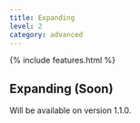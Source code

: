 ```yaml
---
title: Expanding
level: 2
category: advanced
---
```


{% include features.html %}

## Expanding (Soon)

Will be available on version 1.1.0.

<!-- ## Expanding (expand[relation]=alias) -->

<!-- The **expanding** feature allows clients to include related models in the API response by specifying the relationships to expand. This enables nested resource inclusion with optional features like projecting, filtering, sorting, searching, and more—depending on the relationship type.

> ⚠️ Prerequisite: Defining Relationships
>
> <sup>Before using the expand feature, you must define the appropriate relationships in your Eloquent models. This feature relies on Laravel’s relationship methods (e.g., hasOne, hasMany, belongsTo, belongsToMany) to retrieve related data dynamically.</sup>
>
> <sup>Since this feature is more advanced than basic filtering or projection, a properly configured model relationship is required. Otherwise, the expansion will not work.</sup>
>
> <sup>For example, to expand a HasOne relationship like:</sup>
>
> <pre class="highlight"><code>GET /api/users?expand[phone]=p</code></pre>
>
> <sup>Your <ins>User</ins> model should have a method named <ins>phone()</ins> that defines this relationship:</sup>
>
> ```php
> use Illuminate\Foundation\Auth\User as Authenticatable;
>
> class User extends Authenticatable
> {
>     // ...
>
>     public function phone()
>     {
>         return $this->hasOne(Phone::class);
>     }
>
>     // ...
> }
> ```
>
> <sup>Make sure the method name (e.g., phone) matches the key used in the expand query (i.e., expand[phone]).</sup>

<br>

---

### Has One

Expands a one-to-one related resource.

<div style="display: flex; gap: 2rem; align-items: flex-start;" class="req-res">

<div style="flex: 1;" class="highlight">
<strong>Request</strong>

<pre class="highlight"><code>GET /api/users?expand[phone]=p</code></pre>

<sup>Where <ins>phone</ins> is the relationship to expand and <ins>p</ins> is the alias used for column projection.</sup>

<sup>You can learn more about alias usage in projections [here](#using-aliases-with-column-projection).</sup>

---

<details open class="sup">
<summary><strong>Supported Capabilities</strong></summary>

✅ Projecting Fields
</details>

</div>

<div style="flex: 1;">
<strong>Response</strong>

<pre><code>[
  {
    "id": 1,
    "name": "Dortha Cremin",
    ...
    "phone": {
      "id": 1,
      "number": "531-297-3475",
      "user_id": 1,
      ...
    }
  },
  ...
]
</code></pre>
</div>

</div>

<br>

---

### Belongs To

Expands a many-to-one related resource.

<div style="display: flex; gap: 2rem; align-items: flex-start;" class="req-res">

<div style="flex: 1;" class="highlight">
<strong>Request</strong>

<pre class="highlight"><code>GET /api/phones?expand[user]=u</code></pre>

<sup>Where <ins>user</ins> is the relationship to expand and <ins>u</ins> is the alias used in column projection.</sup>

---

<details open class="sup">
<summary><strong>Supported Capabilities</strong></summary>

✅ Projecting Fields
</details>

</div>

<div style="flex: 1;">
<strong>Response</strong>

<pre><code>[
  {
    "id": 1,
    "number": "531-297-3475",
    ...
    "user": {
      "id": 1,
      "name": "Dortha Cremin",
      ...
    }
  },
  ...
]
</code></pre>
</div>

</div>

<br>

---

### Has Many

Expands a one-to-many related resource. Supports projecting, searching, sorting, filtering, in filtering, and between filtering.

<div style="display: flex; gap: 2rem; align-items: flex-start;" class="req-res">

<div style="flex: 1;" class="highlight">
<strong>Request</strong>

<pre class="highlight"><code>GET /api/users?expand[posts]=p</code></pre>

<sup>Where <ins>posts</ins> is the relationship to expand and <ins>p</ins> is the alias used in sub-query customization.</sup>

---

<details open class="sup">
<summary><strong>Supported Capabilities</strong></summary>

✅ Projecting Fields

✅ Searching

✅ Sorting

✅ Filtering

✅ In Filtering

✅ Between Filtering

</details>

</div>

<div style="flex: 1;">
<strong>Response</strong>

<pre><code>[
  {
    "id": 1,
    "name": "Dortha Cremin",
    ...
    "posts": [
      {
        "id": 1,
        "title": "laudantium",
        ...
      },
      ...
    ]
  },
  ...
]
</code></pre>
</div>

</div>

<br>

---

### Belongs To Many

Expands a many-to-many related resource. Supports projecting, searching, sorting, filtering, in filtering, and between filtering.

<div style="display: flex; gap: 2rem; align-items: flex-start;" class="req-res">

<div style="flex: 1;" class="highlight">
<strong>Request</strong>

<pre class="highlight"><code>GET /api/users?expand[roles]=r</code></pre>

<sup>Where <ins>roles</ins> is the relationship to expand and <ins>r</ins> is the alias used in sub-query customization.</sup>

---

<details open class="sup">
<summary><strong>Supported Capabilities</strong></summary>

✅ Projecting Fields

✅ Searching

✅ Sorting

✅ Filtering

✅ In Filtering

✅ Between Filtering

</details>

</div>

<div style="flex: 1;">
<strong>Response</strong>

<pre><code>[
  {
    "id": 1,
    "name": "Dortha Cremin",
    ...
    "roles": [
      {
        "id": 1,
        "name": "tus",
        ...
        "pivot": {
          "user_id": 1,
          "role_id": 1
        }
      },
      ...
    ]
  },
  ...
]
</code></pre>
</div>

</div>

<br>

---

### Using Aliases with Field Projection

When expanding relationships, you can define an alias to reference the expanded entity more concisely in your query parameters—especially useful for projecting specific columns within that relationship.

For example, to expand the phone relationship of users and project only selected columns, use:

<div style="display: flex; gap: 2rem; align-items: flex-start;" class="req-res">

<div style="flex: 1;" class="highlight">
<strong>Request</strong>

<pre class="highlight"><code>GET /api/users?expand[phone]=p&p_columns=id,number</code></pre>

<sup>Where <ins>phone</ins> is the relationship, <ins>p</ins> is the alias, and <ins>p_columns</ins> specifies which columns of phone to include.</sup>

---

<details open class="sup">
<summary><strong>Query Parameters</strong></summary>

| Name          | Type   | Description                                                      |
|---------------|--------|------------------------------------------------------------------|
| expand[phone] | string | Expands the phone relationship. The value p defines its alias.   |
| p_columns      | string | Comma-separated list of columns to include in the expanded phone. |
</details>

</div>

<div style="flex: 1;">
<strong>Response</strong>

<pre><code>[
  {
    "id": 1,
    "name": "...",
    "phone": {
      "id": 1,
      "number": "531-297-3475",
      "user_id": 1
    }
  },
  {
    "id": 2,
    "name": "...",
    "phone": {
      "id": 2,
      "number": "(320) 663-1502",
      "user_id": 2
    }
  }
]
</code></pre>
</div>

</div>

> ℹ️ Note:
>
> <sup>Foreign keys like <code>user_id</code> are automatically included in the response for relational context, even if not explicitly listed in <code>p_columns</code>.</sup>

<br>

---
 -->
